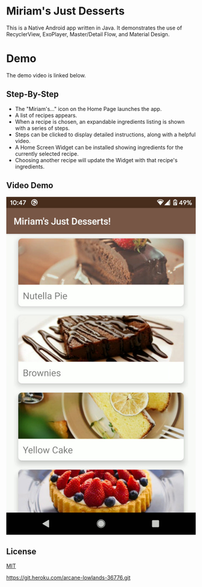 # Miriam's Just Desserts

This is a Native Android app written in Java. It demonstrates the use of RecyclerView, ExoPlayer, Master/Detail Flow, and Material Design.

# Demo

The demo video is linked below.

## Step-By-Step
* The "Miriam's..." icon on the Home Page launches the app.
* A list of recipes appears.
* When a recipe is chosen, an expandable ingredients listing is shown with a series of steps.
* Steps can be clicked to display detailed instructions, along with a helpful video.
* A Home Screen Widget can be installed showing ingredients for the currently selected recipe.
* Choosing another recipe will update the Widget with that recipe's ingredients.

## Video Demo

[![Watch the video](miriam.jpg)](https://www.grtanner.com/video/miriamvideo.mp4)

## License
[MIT](https://choosealicense.com/licenses/mit/)

https://git.heroku.com/arcane-lowlands-36776.git

